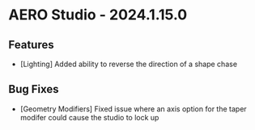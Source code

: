 # AERO Studio - 2024.1.15.0

## Features

- [Lighting] Added ability to reverse the direction of a shape chase

## Bug Fixes

- [Geometry Modifiers] Fixed issue where an axis option for the taper modifer could cause the studio to lock up